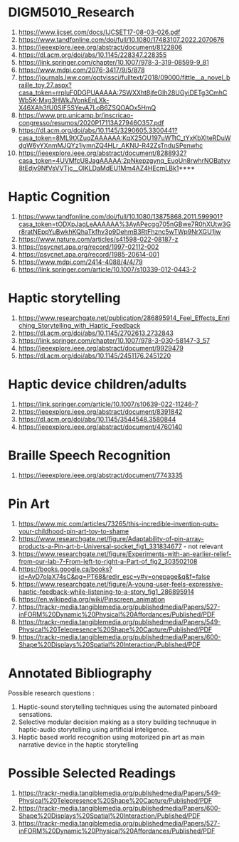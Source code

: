 # DIGM5010_Research
1. https://www.ijcset.com/docs/IJCSET17-08-03-026.pdf
1. https://www.tandfonline.com/doi/full/10.1080/17483107.2022.2070676
1. https://ieeexplore.ieee.org/abstract/document/8122806
1. https://dl.acm.org/doi/abs/10.1145/228347.228355
1. https://link.springer.com/chapter/10.1007/978-3-319-08599-9_81
1. https://www.mdpi.com/2076-3417/9/5/878
1. https://journals.lww.com/optvissci/fulltext/2018/09000/fittle__a_novel_braille_toy.27.aspx?casa_token=rrpluF0DGPUAAAAA:7SWXXht8jfeGIh28UGyiDETg3CmhCWb5K-Mxg3HWkJVonkEnLXk-X46XAh3fU0SIF5SYevA7LoB6ZSQOAOx5HmQ
1. https://www.prp.unicamp.br/inscricao-congresso/resumos/2020P17113A27946O357.pdf
1. https://dl.acm.org/doi/abs/10.1145/3290605.3300441?casa_token=8ML9tXZuqZAAAAAA:KqX25OU197uWTtC_tYxKbXIteRDuWdgW6yYXnmMJQYz1iymnZQ4HLr_AKNU-R42ZsTnduSPenwhc
1. https://ieeexplore.ieee.org/abstract/document/8288932?casa_token=4UVMfcU8JagAAAAA:2pNkepzgynq_EuoUn8rwhrNOBatyv8tEdjv9NfVsVVTjc__OlKLDaMdEU1Mm4AZ4HEcmLBk1****
# Haptic Cognition 
1. https://www.tandfonline.com/doi/full/10.1080/13875868.2011.599901?casa_token=tODXpJaqLeAAAAAA%3AyAPecgg705nGBwe7R0hXUtw3Gr8ratNEppYuBwkhKQhaTkfhv3p9DehmB3RtFhznc5wTWp9NrXGU1jw
3. https://www.nature.com/articles/s41598-022-08187-z
4. https://psycnet.apa.org/record/1997-02112-002
5. https://psycnet.apa.org/record/1985-20614-001
6. https://www.mdpi.com/2414-4088/4/4/79
7. https://link.springer.com/article/10.1007/s10339-012-0443-2
# Haptic storytelling 
1. https://www.researchgate.net/publication/286895914_Feel_Effects_Enriching_Storytelling_with_Haptic_Feedback
1. https://dl.acm.org/doi/abs/10.1145/2702613.2732843
1. https://link.springer.com/chapter/10.1007/978-3-030-58147-3_57
1. https://ieeexplore.ieee.org/abstract/document/9929479
1. https://dl.acm.org/doi/abs/10.1145/2451176.2451220
# Haptic device children/adults
1. https://link.springer.com/article/10.1007/s10639-022-11246-7
1. https://ieeexplore.ieee.org/abstract/document/8391842
1. https://dl.acm.org/doi/abs/10.1145/3544548.3580844
1. https://ieeexplore.ieee.org/abstract/document/4760140
# Braille Speech Recognition
1. https://ieeexplore.ieee.org/abstract/document/7743335
# Pin Art
1. https://www.mic.com/articles/73265/this-incredible-invention-puts-your-childhood-pin-art-toy-to-shame
2. https://www.researchgate.net/figure/Adaptability-of-pin-array-products-a-Pin-art-b-Universal-socket_fig1_331834677 - not relevant
3. https://www.researchgate.net/figure/Experiments-with-an-earlier-relief-from-our-lab-7-From-left-to-right-a-Part-of_fig2_303502108
4. https://books.google.ca/books?id=AvD7olaX74sC&pg=PT68&redir_esc=y#v=onepage&q&f=false
5. https://www.researchgate.net/figure/A-young-user-feels-expressive-haptic-feedback-while-listening-to-a-story_fig1_286895914
6. https://en.wikipedia.org/wiki/Pinscreen_animation
7. https://trackr-media.tangiblemedia.org/publishedmedia/Papers/527-inFORM%20Dynamic%20Physical%20Affordances/Published/PDF
8. https://trackr-media.tangiblemedia.org/publishedmedia/Papers/549-Physical%20Telepresence%20Shape%20Capture/Published/PDF
9. https://trackr-media.tangiblemedia.org/publishedmedia/Papers/600-Shape%20Displays%20Spatial%20Interaction/Published/PDF

# Annotated Bibliography
Possible research questions : 
1. Haptic-sound storytelling techniques using the automated pinboard sensations.
2. Selective modular decision making as a story building technuque in haptic-audio storytelling using artificial inteligence.
3. Haptic based world recognition using motorized pin art as main narrative device in the haptic storytelling
# Possible Selected Readings
1. https://trackr-media.tangiblemedia.org/publishedmedia/Papers/549-Physical%20Telepresence%20Shape%20Capture/Published/PDF
2. https://trackr-media.tangiblemedia.org/publishedmedia/Papers/600-Shape%20Displays%20Spatial%20Interaction/Published/PDF
3. https://trackr-media.tangiblemedia.org/publishedmedia/Papers/527-inFORM%20Dynamic%20Physical%20Affordances/Published/PDF
